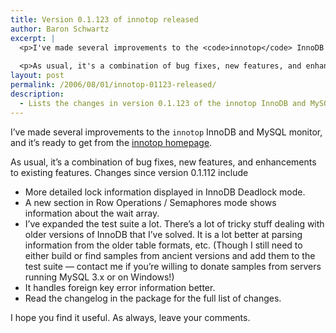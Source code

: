 ```yaml
---
title: Version 0.1.123 of innotop released
author: Baron Schwartz
excerpt: |
  <p>I've made several improvements to the <code>innotop</code> InnoDB and MySQL monitor, and it's ready to get from the <a href="http://www.xaprb.com/innotop/">innotop homepage</a>.</p>
  
  <p>As usual, it's a combination of bug fixes, new features, and enhancements to existing features.</p>
layout: post
permalink: /2006/08/01/innotop-01123-released/
description:
  - Lists the changes in version 0.1.123 of the innotop InnoDB and MySQL monitor.
---
```

I&#8217;ve made several improvements to the `innotop` InnoDB and MySQL monitor, and it&#8217;s ready to get from the [innotop homepage][1].

As usual, it&#8217;s a combination of bug fixes, new features, and enhancements to existing features. Changes since version 0.1.112 include

*   More detailed lock information displayed in InnoDB Deadlock mode.
*   A new section in Row Operations / Semaphores mode shows information about the wait array.
*   I&#8217;ve expanded the test suite a lot. There&#8217;s a lot of tricky stuff dealing with older versions of InnoDB that I&#8217;ve solved. It is a lot better at parsing information from the older table formats, etc. (Though I still need to either build or find samples from ancient versions and add them to the test suite &#8212; contact me if you&#8217;re willing to donate samples from servers running MySQL 3.x or on Windows!)
*   It handles foreign key error information better.
*   Read the changelog in the package for the full list of changes.

I hope you find it useful. As always, leave your comments.

 [1]: http://www.xaprb.com/innotop/